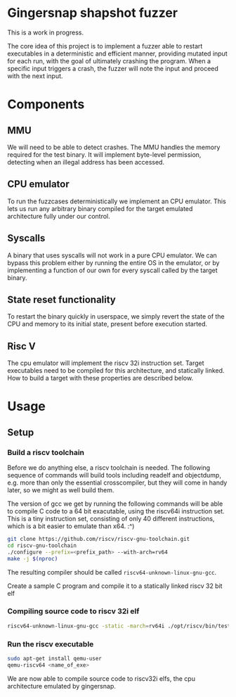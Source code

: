 Gingersnap shapshot fuzzer
==========================

This is a work in progress.

The core idea of this project is to implement a fuzzer able to restart
executables in a deterministic and efficient manner, providing mutated input for
each run, with the goal of ultimately crashing the program. When a specific
input triggers a crash, the fuzzer will note the input and proceed with the next
input.

# Components

## MMU
We will need to be able to detect crashes. The MMU
handles the memory required for the test binary. It
will implement byte-level permission, detecting when an
illegal address has been accessed.

## CPU emulator
To run the fuzzcases deterministically we implement
an CPU emulator. This lets us run any arbitrary binary
compiled for the target emulated architecture fully under
our control.

## Syscalls
A binary that uses syscalls will not work in a pure CPU emulator.
We can bypass this problem either by running the entire OS in the
emulator, or by implementing a function of our own for every
syscall called by the target binary.

## State reset functionality
To restart the binary quickly in userspace, we simply revert the state of the
CPU and memory to its initial state, present before execution started.

## Risc V
The cpu emulator will implement the riscv 32i instruction set. Target
executables need to be compiled for this architecture, and statically linked.
How to build a target with these properties are described below.

# Usage

## Setup

### Build a riscv toolchain
Before we do anything else, a riscv toolchain is needed. The following sequence
of commands will build tools including readelf and objectdump, e.g. more than
only the essential crosscompiler, but they will come in handy later, so we might
as well build them.

The version of gcc we get by running the following commands will be able to
compile C code to a 64 bit exacutable, using the riscv64i instruction set. This
is a tiny instruction set, consisting of only 40 different instructions, which
is a bit easier to emulate than x64. :^)

```bash
git clone https://github.com/riscv/riscv-gnu-toolchain.git
cd riscv-gnu-toolchain
./configure --prefix=<prefix_path> --with-arch=rv64
make -j $(nproc)
```

The resulting compiler should be called `riscv64-unknown-linux-gnu-gcc`.

Create a sample C program and compile it to a statically linked riscv 32
bit elf

### Compiling source code to riscv 32i elf

```bash
riscv64-unknown-linux-gnu-gcc -static -march=rv64i ./opt/riscv/bin/test.c -o <name_of_exe>
```

### Run the riscv executable
```bash
sudo apt-get install qemu-user
qemu-riscv64 <name_of_exe>
```

We are now able to compile source code to riscv32i elfs, the cpu architecture
emulated by gingersnap.


